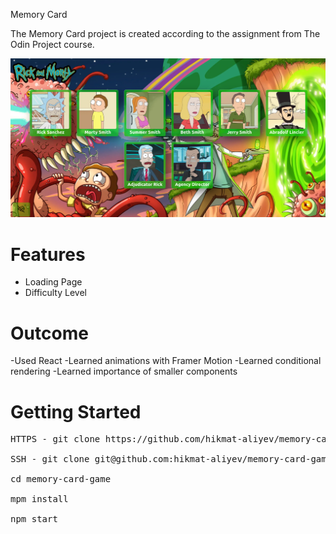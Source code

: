 Memory Card

The Memory Card project is created according to the assignment from The Odin Project course.

![Image of the game](/src/assets/memorycardreadme.png)

# Features
- Loading Page
- Difficulty Level

# Outcome
-Used React
-Learned animations with Framer Motion
-Learned conditional rendering
-Learned importance of smaller components

# Getting Started
<pre>
HTTPS - git clone https://github.com/hikmat-aliyev/memory-card-game.git

SSH - git clone git@github.com:hikmat-aliyev/memory-card-game.git

cd memory-card-game

mpm install 

npm start
<pre>
